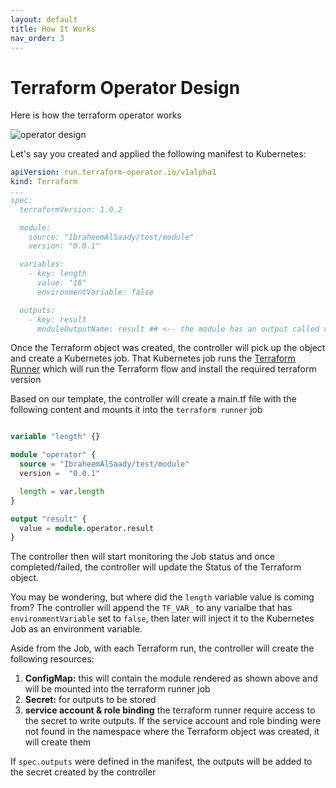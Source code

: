 ```yaml
---
layout: default
title: How It Works
nav_order: 3
---
```


# Terraform Operator Design
Here is how the terraform operator works

![operator design](https://github.com/kuptan/terraform-operator/blob/master/docs/img/design.png?raw=true "terraform operator")

Let's say you created and applied the following manifest to Kubernetes:

```yaml
apiVersion: run.terraform-operator.io/v1alpha1
kind: Terraform
...
spec:
  terraformVersion: 1.0.2

  module:
    source: "IbraheemAlSaady/test/module"
    version: "0.0.1"

  variables:
    - key: length
      value: "16"
      environmentVariable: false

  outputs:
    - key: result
      moduleOutputName: result ## <-- the module has an output called result
```

Once the Terraform object was created, the controller will pick up the object and create a Kubernetes job. That Kubernetes job runs the [Terraform Runner](#) which will run the Terraform flow and install the required terraform version

Based on our template, the controller will create a main.tf file with the following content and mounts it into the `terraform runner` job

```terraform

variable "length" {}

module "operator" {
  source = "IbraheemAlSaady/test/module"
  version =  "0.0.1"

  length = var.length
}

output "result" {
  value = module.operator.result
}

```

The controller then will start monitoring the Job status and once completed/failed, the controller will update the Status of the Terraform object.

You may be wondering, but where did the `length` variable value is coming from? The controller will append the `TF_VAR_` to any varialbe that has `environmentVariable` set to `false`, then later will inject it to the Kubernetes Job as an environment variable.

Aside from the Job, with each Terraform run, the controller will create the following resources:

1. **ConfigMap:** this will contain the module rendered as shown above and will be mounted into the terraform runner job
2. **Secret:** for outputs to be stored
3. **service account & role binding** the terraform runner require access to the secret to write outputs. If the service account and role binding were not found in the namespace where the Terraform object was created, it will create them

If `spec.outputs` were defined in the manifest, the outputs will be added to the secret created by the controller